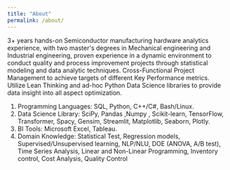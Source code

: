 ```yaml
---
title: "About"
permalink: /about/
---
```

 3+ years hands-on Semiconductor manufacturing hardware analytics experience, with two master's degrees in Mechanical engineering and Industrial engineering, proven experience in a dynamic environment to conduct quality and process improvement projects through statistical modeling and data analytic techniques. Cross-Functional Project Management to achieve targets of different Key Performance metrics. Utilize Lean Thinking and ad-hoc Python Data Science libraries to provide data insight into all aspect optimization.

1. Programming Languages: SQL, Python, C++/C#, Bash/Linux.
2. Data Science Library: SciPy, Pandas ,Numpy , Scikit-learn, TensorFlow, Transformer, Spacy, Gensim, Streamlit, Matplotlib, Seaborn, Plotly.
3. BI Tools: Microsoft Excel, Tableau.
4. Domain Knowledge: Statistical Test, Regression models, Supervised/Unsupervised learning, NLP/NLU, DOE (ANOVA, A/B test), Time Series Analysis, Linear and Non-Linear Programming, Inventory control, Cost Analysis, Quality Control 